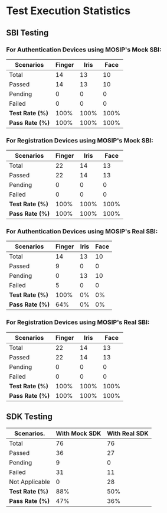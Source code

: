 # Test Execution Statistics

## SBI Testing

### For Authentication Devices using MOSIP's Mock SBI:

|**Scenarios**| **Finger** | **Iris** | **Face** |
|-------------|------------|----------|----------|
| Total       | 14         | 13       | 10       |
| Passed      | 14         | 13       | 10       |
| Pending     | 0          | 0        | 0        |
| Failed      | 0          | 0        | 0        |
| **Test Rate (%)** | 100% | 100% | 100% |
| **Pass Rate (%)** | 100% | 100% | 100% |

### For Registration Devices using MOSIP's Mock SBI:

|**Scenarios**| **Finger** | **Iris** | **Face** |
|-------------|------------|----------|----------|
| Total       | 22         | 14       | 13       |
| Passed      | 22         | 14       | 13       |
| Pending     | 0          | 0        | 0        |
| Failed      | 0          | 0        | 0        |
| **Test Rate (%)** | 100% | 100% | 100% |
| **Pass Rate (%)** | 100% | 100% | 100% |

### For Authentication Devices using MOSIP's Real SBI:

|**Scenarios**| **Finger** | **Iris** | **Face** |
|-------------|------------|----------|----------|
| Total       | 14         | 13       | 10       |
| Passed      | 9          | 0        | 0        |
| Pending     | 0          | 13       | 10       |
| Failed      | 5          | 0        | 0        |
| **Test Rate (%)** | 100% | 0% | 0% |
| **Pass Rate (%)** | 64%  | 0% | 0% |

### For Registration Devices using MOSIP's Real SBI:

|**Scenarios**| **Finger** | **Iris** | **Face** |
|-------------|------------|----------|----------|
| Total       | 22         | 14       | 13       |
| Passed      | 22         | 14       | 13       |
| Pending     | 0          | 0        | 0        |
| Failed      | 0          | 0        | 0        |
| **Test Rate (%)** | 100% | 100% | 100% |
| **Pass Rate (%)** | 100% | 100% | 100% |

## SDK Testing

|**Scenarios**.  | **With Mock SDK** | **With Real SDK** |
|----------------|-------------------|-------------------|
| Total          | 76                | 76                |
| Passed         | 36                | 27                |
| Pending        | 9                 | 0                 |
| Failed         | 31                | 11                |
| Not Applicable | 0                 | 28                |
| **Test Rate (%)** | 88% | 50% |
| **Pass Rate (%)** | 47% | 36% |
